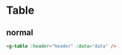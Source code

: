 # Table

<script setup>
import { GTable } from '../../src/components/table/index';
const header = [
  {key: 'name', display: 'Name'},
  {
    key: 'configuration',
    display: 'Configuration',
    children:[
      {key: 'powerType', display: 'Power Type'},
      {
        key: 'type',
        display: 'Type',
        children:[
          {key: 'function', display: 'Function'},
          {key: 'space', display: 'Space'}
        ]
      }
    ]
  }
];
const data = [{
  name: '小鹏 P7',
  powerType: 'electric',
  function: '轿车',
  space: '三箱',
},
{
  name: '小鹏 G6',
  powerType: 'electric',
  function: 'SUV',
  space: '三箱',
}]
</script>

## normal

<g-table :header="header" :data="data"/>

```html
<g-table :header="header" :data="data" />
```
